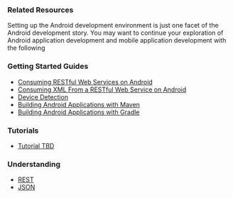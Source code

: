 ### Related Resources

Setting up the Android development environment is just one facet of the Android development story. You may want to continue your exploration of Android application development and mobile application development with the following

### Getting Started Guides

* [Consuming RESTful Web Services on Android][gs-consuming-rest-android]
* [Consuming XML From a RESTful Web Service on Android][gs-consuming-rest-xml-android]
* [Device Detection][gs-device-detection]
* [Building Android Applications with Maven][gs-maven-android]
* [Building Android Applications with Gradle][gs-gradle-android]

[gs-consuming-rest-android]: /guides/gs/consuming-rest-android/content
[gs-consuming-rest-xml-android]: /guides/gs/consuming-rest-xml-android/content
[gs-device-detection]: /guides/gs/device-detection/content
[gs-maven-android]: /guides/gs/maven-android/content
[gs-gradle-android]: /guides/gs/gradle-android/content

### Tutorials

* [Tutorial TBD][tut-tbd]

[tut-tbd]: /guides/tutorials/tbd

### Understanding

* [REST][u-rest]
* [JSON][u-json]

[u-rest]: /understanding/rest
[u-json]: /understanding/json
